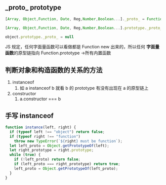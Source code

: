 ## **\_proto\_** prototype

```javascript
[Array, Object,Function, Date, Reg,Number,Boolean...]._proto_ = Function.prototype

[Array, Object,Function, Date, Reg,Number,Boolean...].prototype._proto_ = Object.prototype

object.prototype._proto_ = null

```

JS 规定，任何字面量函数可以看做都是 Function new 出来的，所以任何 **字面量函数**的原型链指向 Function.prototype ->所有内置函数

## 判断对象和构造函数的关系的方法

1. instanceof
   1. 如 a instanceof b 就看 b 的 prototype 有没有出现在 a 的原型链上
2. constructor
   1. a.constructor === b

## 手写 instanceof

```javascript
function instance(left, right) {
  if (typeof left !== "object") return false;
  if (typeof right !== "function")
    throw new TypeError(`${right} must be function`);
  let left_proto = Object.getPrototypeOf(left);
  let right_prototype = right.prototype;
  while (true) {
    if (!left_proto) return false;
    if (left_proto === right_prototype) return true;
    left_proto = Object.getPrototypeOf(left_proto);
  }
}
```
